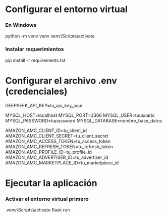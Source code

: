 # Configurar el entorno virtual

### En Windows
python -m venv venv
venv\Scripts\activate

### Instalar requerimientos
pip install -r requirements.txt

# Configurar el archivo .env (credenciales)


DEEPSEEK_API_KEY=tu_api_key_aqui

MYSQL_HOST=localhost
MYSQL_PORT=3306
MYSQL_USER=tuusuario
MYSQL_PASSWORD=tupassword
MYSQL_DATABASE=nombre_base_datos

AMAZON_AMC_CLIENT_ID=tu_client_id
AMAZON_AMC_CLIENT_SECRET=tu_client_secret
AMAZON_AMC_ACCESS_TOKEN=tu_access_token
AMAZON_AMC_REFRESH_TOKEN=tu_refresh_token
AMAZON_AMC_PROFILE_ID=tu_profile_id
AMAZON_AMC_ADVERTISER_ID=tu_advertiser_id
AMAZON_AMC_MARKETPLACE_ID=tu_marketplace_id


# Ejecutar la aplicación

### Activar el entorno virtual primero
.venv\Scripts\activate
flask run
